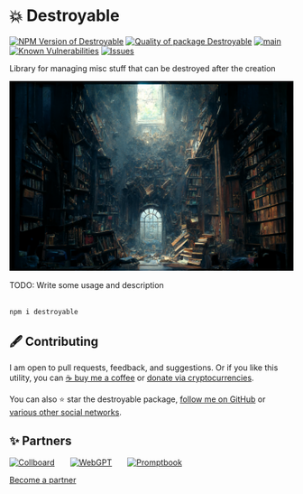 # 💥 Destroyable

<!--Badges-->
<!--⚠️WARNING: This section was generated by https://github.com/hejny/batch-project-editor/blob/main/src/workflows/800-badges/badges.ts so every manual change will be overwritten.-->


[![NPM Version of Destroyable](https://badge.fury.io/js/destroyable.svg)](https://www.npmjs.com/package/destroyable)
[![Quality of package Destroyable](https://packagequality.com/shield/destroyable.svg)](https://packagequality.com/#?package=destroyable)
[![main](https://github.com/hejny/destroyable/actions/workflows/main.yml/badge.svg)](https://github.com/hejny/destroyable/actions/workflows/main.yml)
[![Known Vulnerabilities](https://snyk.io/test/github/hejny/destroyable/badge.svg)](https://snyk.io/test/github/hejny/destroyable)
[![Issues](https://img.shields.io/github/issues/hejny/destroyable.svg?style=flat)](https://github.com/hejny/destroyable/issues)
<!--[![License of Destroyable](https://img.shields.io/github/license/hejny/destroyable.svg?style=flat)](https://github.com/hejny/destroyable/blob/main/LICENSE)-->
<!--[![Socket](https://socket.dev/api/badge/npm/package/destroyable)](https://socket.dev/npm/package/destroyable)-->

<!--/Badges-->

Library for managing misc stuff that can be destroyed after the creation




<!--Wallpaper-->
<!--⚠️WARNING: This section was generated by https://github.com/hejny/batch-project-editor/blob/main/src//workflows/315-ai-generated-wallpaper/4-aiGeneratedWallpaperUseInReadme.ts so every manual change will be overwritten.-->
[![Wallpaper of 💥 Destroyable](assets/ai/wallpaper/gallery/68bd00ee-2249-4113-ba30-569faa7fa4b8-0_0.png)](https://www.midjourney.com/app/jobs/68bd00ee-2249-4113-ba30-569faa7fa4b8)
<!--/Wallpaper-->

TODO: Write some usage and description

```bash

npm i destroyable

```



<!--Contributing-->
<!--⚠️WARNING: This section was generated by https://github.com/hejny/batch-project-editor/blob/main/src/workflows/810-contributing/contributing.ts so every manual change will be overwritten.-->

## 🖋️ Contributing

I am open to pull requests, feedback, and suggestions. Or if you like this utility, you can [☕ buy me a coffee](https://www.buymeacoffee.com/hejny) or [donate via cryptocurrencies](https://github.com/hejny/hejny/blob/main/documents/crypto.md).

You can also ⭐ star the destroyable package, [follow me on GitHub](https://github.com/hejny) or [various other social networks](https://www.pavolhejny.com/contact/).

<!--/Contributing-->


<!--Partners-->
<!--⚠️WARNING: This section was generated by https://github.com/hejny/batch-project-editor/blob/main/src/workflows/820-partners/partners.ts so every manual change will be overwritten.-->

## ✨ Partners


<a href="https://collboard.com/" title="Collboard"><img src="https://collboard.fra1.cdn.digitaloceanspaces.com/assets/18.12.1/logo-small.png#gh-light-mode-only" alt="Collboard" height="60"/></a>
&nbsp;&nbsp;&nbsp;&nbsp;&nbsp;
<a href="https://webgpt.cz/?partner=ph&utm_medium=referral&utm_source=github-readme&utm_campaign=partner-ph" title="WebGPT"><img src="https://webgpt.cz/_next/static/media/webgpt-black.8d958d25.png#gh-light-mode-only" alt="WebGPT" height="60"/></a>
&nbsp;&nbsp;&nbsp;&nbsp;&nbsp;
<a href="https://github.com/webgptorg/promptbook" title="Promptbook"><img src="https://raw.githubusercontent.com/webgptorg/promptbook/main/other/design/logo.png#gh-light-mode-only" alt="Promptbook" height="60"/></a>


[Become a partner](https://www.pavolhejny.com/contact/)

<!--/Partners-->
